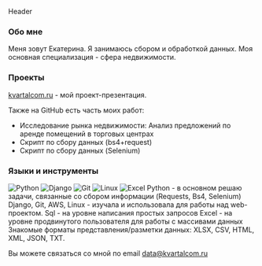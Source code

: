 Header

### Обо мне
Меня зовут Екатерина. Я занимаюсь сбором и обработкой данных. Моя основная специализация - сфера недвижимости.

### Проекты
[kvartalcom.ru](https://kvartalcom.ru) - мой проект-презентация.

Также на GitHub есть часть моих работ:
* Исследование рынка недвижимости: Анализ предложений по аренде помещений в торговых центрах
* Скрипт по сбору данных (bs4+request)
* Скрипт по сбору данных (Selenium)

### Языки и инструменты
![Python](https://img.shields.io/badge/Python-<COLOR>??style=for-the-badge&logo=python)
![Django](https://img.shields.io/badge/Django-<COLOR>??style=for-the-badge&logo=django)
![Git](https://img.shields.io/badge/Git-<COLOR>??style=for-the-badge&logo=git)
![Linux](https://img.shields.io/badge/Linux-<COLOR>??style=for-the-badge&logo=linux)
![Excel](https://img.shields.io/badge/Excel-<COLOR>??style=for-the-badge&logo=excel)
Python - в основном решаю задачи, связанные со сбором информации (Requests, Bs4, Selenium)
Django, Git, AWS, Linux - изучала и использовала для работы над web-проектом.
Sql - на уровне написания простых запросов
Excel - на уровне продвинутого пользователя для работы с массивами данных
Знакомые форматы представления/разметки данных: XLSX, CSV, HTML, XML, JSON, TXT.

Вы можете связаться со мной по email data@kvartalcom.ru
